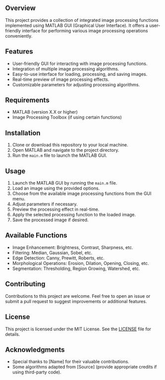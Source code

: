 ## Overview
This project provides a collection of integrated image processing functions implemented using MATLAB GUI (Graphical User Interface). It offers a user-friendly interface for performing various image processing operations conveniently.

## Features
- User-friendly GUI for interacting with image processing functions.
- Integration of multiple image processing algorithms.
- Easy-to-use interface for loading, processing, and saving images.
- Real-time preview of image processing effects.
- Customizable parameters for adjusting processing algorithms.

## Requirements
- MATLAB (version X.X or higher)
- Image Processing Toolbox (if using certain functions)

## Installation
1. Clone or download this repository to your local machine.
2. Open MATLAB and navigate to the project directory.
3. Run the `main.m` file to launch the MATLAB GUI.

## Usage
1. Launch the MATLAB GUI by running the `main.m` file.
2. Load an image using the provided options.
3. Choose from the available image processing functions from the GUI menu.
4. Adjust parameters if necessary.
5. Preview the processing effect in real-time.
6. Apply the selected processing function to the loaded image.
7. Save the processed image if desired.

## Available Functions
- Image Enhancement: Brightness, Contrast, Sharpness, etc.
- Filtering: Median, Gaussian, Sobel, etc.
- Edge Detection: Canny, Prewitt, Roberts, etc.
- Morphological Operations: Erosion, Dilation, Opening, Closing, etc.
- Segmentation: Thresholding, Region Growing, Watershed, etc.

## Contributing
Contributions to this project are welcome. Feel free to open an issue or submit a pull request to suggest improvements or additional features.

## License
This project is licensed under the MIT License. See the [LICENSE](LICENSE) file for details.

## Acknowledgments
- Special thanks to [Name] for their valuable contributions.
- Some algorithms adapted from [Source] (provide appropriate credits if using third-party code).
